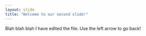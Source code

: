 ```yaml
---
layout: slide
title: "Welcome to our second slide!"
---
```

Blah blah blah I have edited the file.
Use the left arrow to go back!
